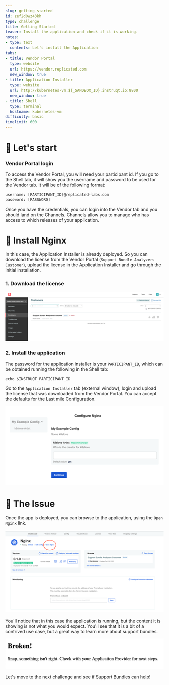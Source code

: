 ```yaml
---
slug: getting-started
id: zef2d0wz43kh
type: challenge
title: Getting Started
teaser: Install the application and check if it is working.
notes:
- type: text
  contents: Let's install the Application
tabs:
- title: Vendor Portal
  type: website
  url: https://vendor.replicated.com
  new_window: true
- title: Application Installer
  type: website
  url: http://kubernetes-vm.${_SANDBOX_ID}.instruqt.io:8800
  new_window: true
- title: Shell
  type: terminal
  hostname: kubernetes-vm
difficulty: basic
timelimit: 600
---
```


🚀 Let's start
==============

### Vendor Portal login

To access the Vendor Portal, you will need your participant id. If you go to the Shell tab, it will show you the username and password to be used for the Vendor tab. It will be of the following format:

```
username: [PARTICIPANT_ID]@replicated-labs.com
password: [PASSWORD]
```

Once you have the credentials, you can login into the Vendor tab and you should land on the Channels. Channels allow you to manage who has access to which releases of your application.

👋 Install Nginx
===============

In this case, the Application Installer is already deployed. So you can download the license from the Vendor Portal (`Support Bundle Analyzers Customer`), upload the license in the Application Installer and go through the initial installation.

### 1. Download the license

   ![Support Bundle Analyzers Customer](../assets/support-bundle-customer.png)

### 2. Install the application

The password for the application installer is your `PARTICIPANT_ID`, which can be obtained running the following in the Shell tab:

```
echo $INSTRUQT_PARTICIPANT_ID
```

Go to the `Application Installer` tab (external window), login and upload the license that was downloaded from the Vendor Portal. You can accept the defaults for the Last mile Configuration.

   ![Application installer](../assets/deploy.png)

🐛 The Issue
===============

Once the app is deployed, you can browse to the application, using the `Open Nginx` link.

![Open App](../assets/open-app.png)

You'll notice that in this case the application is running, but the content it is showing is not what you would expect. You'll see that it is a bit of a contrived use case, but a great way to learn more about support bundles.

![Broken App](../assets/broken-app.png)

Let's move to the next challenge and see if Support Bundles can help!